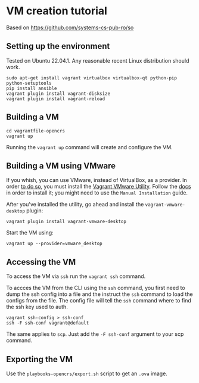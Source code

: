 # VM creation tutorial

Based on https://github.com/systems-cs-pub-ro/so

## Setting up the environment

Tested on Ubuntu 22.04.1.
Any reasonable recent Linux distribution should work.

```
sudo apt-get install vagrant virtualbox virtualbox-qt python-pip python-setuptools
pip install ansible
vagrant plugin install vagrant-disksize
vagrant plugin install vagrant-reload
```

## Building a VM

```
cd vagrantfile-opencrs
vagrant up
```

Running the `vagrant up` command will create and configure the VM.

## Building a VM using VMware

If you whish, you can use VMware, instead of VirtualBox, as a provider.
In order [to do so](https://www.vagrantup.com/docs/providers/vmware/installation), you must install the [Vagrant VMware Utility](https://www.vagrantup.com/vmware/downloads). Follow the [docs](https://www.vagrantup.com/docs/providers/vmware/vagrant-vmware-utility) in order to install it; you might need to use the `Manual Installation` guide.

After you've installed the utility, go ahead and install the `vagrant-vmware-desktop` plugin:
```
vagrant plugin install vagrant-vmware-desktop
```

Start the VM using:
```
vagrant up --provider=vmware_desktop
```

## Accessing the VM

To access the VM via `ssh` run the `vagrant ssh` command.

To accces the VM from the CLI using the `ssh` command, you first need
to dump the ssh config into a file and the instruct the `ssh` command
to load the configs from the file.
The config file will tell the `ssh` command where to find the ssh key
used to auth.

```
vagrant ssh-config > ssh-conf
ssh -F ssh-conf vagrant@default
```

The same applies to `scp`. Just add the `-F ssh-conf` argument to your scp command.

## Exporting the VM

Use the `playbooks-opencrs/export.sh` script to get an `.ova` image.
